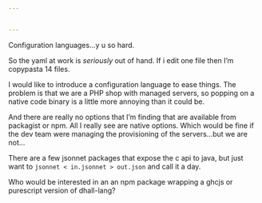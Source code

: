 ```yaml
---


---
```


<p>Configuration languages…y u so hard.</p>
<p>So the yaml at work is <em>seriously</em> out of hand. If i edit one file then I’m copypasta 14 files.</p>
<p>I would like to introduce a configuration language to ease things. The problem is that we are a PHP shop with managed servers, so popping on a native code binary is a little more annoying than it could be.</p>
<p>And there are really no options that I’m finding that are available from packagist or npm. All I really see are native options. Which would be fine if the dev team were managing the provisioning of the servers…but we are not…</p>
<p>There are a few jsonnet packages that expose the c api to java, but just want to <code>jsonnet &lt; in.jsonnet &gt; out.json</code> and call it a day.</p>
<p>Who would be interested in an an npm package wrapping a ghcjs or purescript version of dhall-lang?</p>

